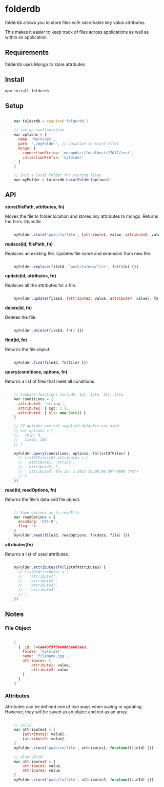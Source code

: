 # folderdb

folderdb allows you to store files with searchable key value attributes.

This makes it easier to keep track of files across applications as well as within an application.

## Requirements

folderdb uses Mongo to store attributes

## Install

    npm install folderdb

## Setup

```javascript

    var folderdb = require('folderdb')

    // set up configuration
    var options = {
      name: 'myFolder',
      path: './myFolder', // Location to store files
      mongo: {
        connectionString: 'mongodb://localhost:27017/test',
        collectionPrefix: 'myfolder'
      }
    }

    // init a local folder for storing files
    var myFolder = folderdb.LocalFolder(options)

```

## API

__store(filePath, attributes, fn)__

Moves the file to folder location and stores any attributes to mongo. Returns
 the file's ObjectId.

```javascript

    myFolder.store('path/to/file', {attribute1: value, attribute2: value}, fn(fileId) {})

```

__replace(id, filePath, fn)__

Replaces an existing file. Updates file name and extension from new file.

```javascript

    myFolder.replace(fileId, 'path/to/new/file', fn(file) {})

```

__update(id, attributes, fn)__

Replaces all the attributes for a file.

```javascript

    myFolder.update(fileId, {attribute3: value, attribute4: value}, fn(file) {})

```


__delete(id, fn)__

Deletes the file.

```javascript

    myFolder.delete(fileId, fn() {})

```

__find(id, fn)__

Returns the file object.

```javascript

    myFolder.find(fileId, fn(file) {})

```

__query(conditions, options, fn)__

Returns a list of files that meet all conditions.

```javascript

    // Compare functions include: $gt, $gte, $lt, $lte
    var conditions = {
      attribute1: 'string',
      attribute2: { $gt: 1 },
      attribute3: { $lt: new Date() }
    }

    // If options are not supplied defaults are used 
    // var options = {
    //   skip: 0,
    //   limit: 100
    // }
    
    myFolder.query(conditions, options, fn(listOfFiles) {
      // listOfFiles[0].attributes = {
      //   attribute1: 'string',
      //   attribute2: 2,
      //   attribute3: Thu Jan 1 2015 15:00:00 GMT-0800 (PST)
      // }
    })

```


__read(id, readOptions, fn)__

Returns the file's data and file object.

```javascript

    // Same options as fs.readFile
    var readOptions = {
      encoding: 'UTF-8',
      flag: 'r'
    }
    myFolder.read(fileId, readOptions, fn(data, file) {})

```

__attributes(fn)__

Returns a list of used attributes.

```javascript

    myFolder.attributes(fn(listOfAttributes) {
      // listOfAttributes = [
      //   'attribute1', 
      //   'attribute2', 
      //   'attribute3',
      //   'attribute4'
      // ]
    })

```

## Notes

### File Object

```javascript

    [ 
      { _id: 54cae43f9f5be0dd3ee02ae3,
        folder: 'myFolder',
        name: 'fileName.jpg',
        attributes: { 
            attribute1: value,
            attribute2: value
        }
      }
    ]

```

### Attributes

Attributes can be defined one of two ways when saving or updating. However, they
 will be saved as an object and not as an array.

```javascript
    
    // valid
    var attributes1 = [
        {attribute1: value},
        {attribute2: value},
    ]
    myFolder.store('path/to/file', attributes1, function(fileId) {})
    
    // also valid
    var attributes2 = {
        attribute1: value,
        attribute2: value,
    }
    myFolder.store('path/to/file', attributes2, function(fileId) {})

```